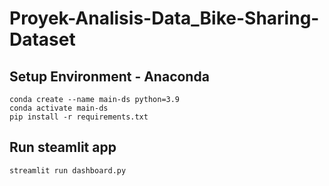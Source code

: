# Proyek-Analisis-Data_Bike-Sharing-Dataset
## Setup Environment - Anaconda
```
conda create --name main-ds python=3.9
conda activate main-ds
pip install -r requirements.txt
```
## Run steamlit app
```streamlit run dashboard.py```
